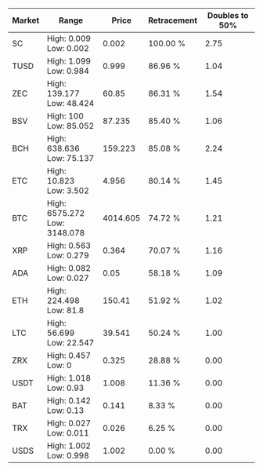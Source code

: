 | Market | Range | Price| Retracement | Doubles to 50% |
| --- | --- | --- | --- | --- |
| SC | High: 0.009<br />Low: 0.002 | 0.002 | 100.00 % | 2.75 |
| TUSD | High: 1.099<br />Low: 0.984 | 0.999 | 86.96 % | 1.04 |
| ZEC | High: 139.177<br />Low: 48.424 | 60.85 | 86.31 % | 1.54 |
| BSV | High: 100<br />Low: 85.052 | 87.235 | 85.40 % | 1.06 |
| BCH | High: 638.636<br />Low: 75.137 | 159.223 | 85.08 % | 2.24 |
| ETC | High: 10.823<br />Low: 3.502 | 4.956 | 80.14 % | 1.45 |
| BTC | High: 6575.272<br />Low: 3148.078 | 4014.605 | 74.72 % | 1.21 |
| XRP | High: 0.563<br />Low: 0.279 | 0.364 | 70.07 % | 1.16 |
| ADA | High: 0.082<br />Low: 0.027 | 0.05 | 58.18 % | 1.09 |
| ETH | High: 224.498<br />Low: 81.8 | 150.41 | 51.92 % | 1.02 |
| LTC | High: 56.699<br />Low: 22.547 | 39.541 | 50.24 % | 1.00 |
| ZRX | High: 0.457<br />Low: 0 | 0.325 | 28.88 % | 0.00 |
| USDT | High: 1.018<br />Low: 0.93 | 1.008 | 11.36 % | 0.00 |
| BAT | High: 0.142<br />Low: 0.13 | 0.141 | 8.33 % | 0.00 |
| TRX | High: 0.027<br />Low: 0.011 | 0.026 | 6.25 % | 0.00 |
| USDS | High: 1.002<br />Low: 0.998 | 1.002 | 0.00 % | 0.00 |
